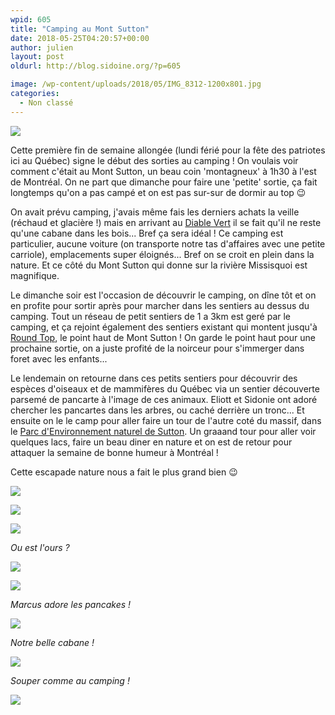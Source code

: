 ```yaml
---
wpid: 605
title: "Camping au Mont Sutton"
date: 2018-05-25T04:20:57+00:00
author: julien
layout: post
oldurl: http://blog.sidoine.org/?p=605

image: /wp-content/uploads/2018/05/IMG_8312-1200x801.jpg
categories:
  - Non classé
---
```


![](/media/2018/IMG_8312.jpg)

Cette première fin de semaine allongée (lundi férié pour la fête des patriotes ici au Québec) signe le début des sorties au camping ! On voulais voir comment c'était au Mont Sutton, un beau coin 'montagneux' à 1h30 à l'est de Montréal. On ne part que dimanche pour faire une 'petite' sortie, ça fait longtemps qu'on a pas campé et on est pas sur-sur de dormir au top 😉

On avait prévu camping, j'avais même fais les derniers achats la veille (réchaud et glacière !) mais en arrivant au [Diable Vert](https://www.audiablevert.com/) il se fait qu'il ne reste qu'une cabane dans les bois... Bref ça sera idéal ! Ce camping est particulier, aucune voiture (on transporte notre tas d'affaires avec une petite carriole), emplacements super éloignés... Bref on se croit en plein dans la nature. Et ce côté du Mont Sutton qui donne sur la rivière Missisquoi est magnifique.

Le dimanche soir est l'occasion de découvrir le camping, on dîne tôt et on en profite pour sortir après pour marcher dans les sentiers au dessus du camping. Tout un réseau de petit sentiers de 1 a 3km est geré par le camping, et ça rejoint également des sentiers existant qui montent jusqu'à [Round Top](http://www.igloocreations.com/ondagoweb.php?id=diablevert-cartoon), le point haut de Mont Sutton ! On garde le point haut pour une prochaine sortie, on a juste profité de la noirceur pour s'immerger dans foret avec les enfants...

Le lendemain on retourne dans ces petits sentiers pour découvrir des espèces d'oiseaux et de mammifères du Québec via un sentier découverte parsemé de pancarte à l'image de ces animaux. Eliott et Sidonie ont adoré chercher les pancartes dans les arbres, ou caché derrière un tronc... Et ensuite on le le camp pour aller faire un tour de l'autre coté du massif, dans le [Parc d'Environnement naturel de Sutton](http://www.parcsutton.com/fr/). Un graaand tour pour aller voir quelques lacs, faire un beau diner en nature et on est de retour pour attaquer la semaine de bonne humeur à Montréal !

Cette escapade nature nous a fait le plus grand bien 😉

![](/media/2018/IMG_8309.jpg)

![](/media/2018/IMG_8300.jpg)

![](/media/2018/IMG_8310.jpg)

_Ou est l'ours ?_

![](/media/2018/IMG_8291.jpg)

![](/media/2018/IMG_8306.jpg)

_Marcus adore les pancakes !_

![](/media/2018/IMG_8294.jpg)

_Notre belle cabane !_

![](/media/2018/IMG_8302.jpg)

_Souper comme au camping !_

![](/media/2018/IMG_8311.jpg)
